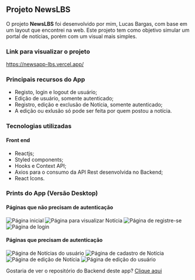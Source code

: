 ## Projeto NewsLBS
O projeto **NewsLBS** foi desenvolvido por mim, Lucas Bargas, com base em um layout que encontrei na web. Este projeto tem como objetivo simular um portal de notícias, porém com um visual mais simples.

### Link para visualizar o projeto
<https://newsapp-lbs.vercel.app/>

### Principais recursos do App
* Registo, login e logout de usuário;
* Edição de usuário, somente autenticado;
* Registro, edição e exclusão de Notícia, somente autenticado;
* A edição ou exlusão só pode ser feita por quem postou a notícia.

### Tecnologias utilizadas
#### Front end
* Reactjs;
* Styled components;
* Hooks e Context API;
* Axios para o consumo da API Rest desenvolvida no Backend;
* React Icons.
### Prints do App (Versão Desktop)
#### Páginas que não precisam de autenticação
<img alt="Página inicial" src="https://i.ibb.co/Sr1tGh7/news-home.png">
<img alt="Página para visualizar Notícia" src="https://i.ibb.co/ss9DCtJ/news.png">
<img alt="Página de registre-se" src="https://i.ibb.co/ySCZSgY/news-register.png">
<img alt="Página de login" src="https://i.ibb.co/ZNhDMSk/news-login.png">

#### Páginas que precisam de autenticação
<img alt="Página de Notícias do usuário" src="https://i.ibb.co/NSKvnQ9/news-dashboard.png">
<img alt="Página de cadastro de Notícia" src="https://i.ibb.co/kGj9pV1/news-register-news.png">
<img alt="Página de edição de Notícia" src="https://i.ibb.co/yY6dnQy/news-edit.png">
<img alt="Página de edição do usuário" src="https://i.ibb.co/2PjbhYn/news-edit-user.png">

Gostaria de ver o repositório do Backend deste app?
[Clique aqui](https://github.com/LucasBargas/newslbs_backend)
